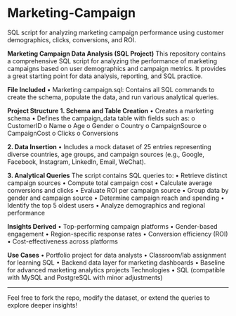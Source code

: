 # Marketing-Campaign
SQL script for analyzing marketing campaign performance using customer demographics, clicks, conversions, and ROI.

**Marketing Campaign Data Analysis (SQL Project)**
This repository contains a comprehensive SQL script for analyzing the performance of marketing campaigns based on user demographics and campaign metrics. It provides a great starting point for data analysis, reporting, and SQL practice.

**File Included**
•	Marketing campaign.sql: Contains all SQL commands to create the schema, populate the data, and run various analytical queries.

**Project Structure**
**1. Schema and Table Creation**
•	Creates a marketing schema
•	Defines the campaign_data table with fields such as:
o	CustomerID
o	Name
o	Age
o	Gender
o	Country
o	CampaignSource
o	CampaignCost
o	Clicks
o	Conversions

**2. Data Insertion**
•	Includes a mock dataset of 25 entries representing diverse countries, age groups, and campaign sources (e.g., Google, Facebook, Instagram, LinkedIn, Email, WeChat).

**3. Analytical Queries**
The script contains SQL queries to:
•	Retrieve distinct campaign sources
•	Compute total campaign cost
•	Calculate average conversions and clicks
•	Evaluate ROI per campaign source
•	Group data by gender and campaign source
•	Determine campaign reach and spending
•	Identify the top 5 oldest users
•	Analyze demographics and regional performance

**Insights Derived**
•	Top-performing campaign platforms
•	Gender-based engagement
•	Region-specific response rates
•	Conversion efficiency (ROI)
•	Cost-effectiveness across platforms

**Use Cases**
•	Portfolio project for data analysts
•	Classroom/lab assignment for learning SQL
•	Backend data layer for marketing dashboards
•	Baseline for advanced marketing analytics projects
Technologies
•	SQL (compatible with MySQL and PostgreSQL with minor adjustments)
______________________________________________________________________________________________________________
Feel free to fork the repo, modify the dataset, or extend the queries to explore deeper insights!

